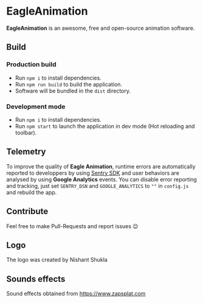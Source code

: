 # EagleAnimation

__EagleAnimation__ is an awesome, free and open-source animation software.

## Build

### Production build

- Run `npm i` to install dependencies.
- Run `npm run build` to build the application.
- Software will be bundled in the `dist` directory.

### Development mode

- Run `npm i` to install dependencies.
- Run `npm start` to launch the application in dev mode (Hot reloading and toolbar).

## Telemetry

To improve the quality of __Eagle Animation__, runtime errors are automatically reported to developpers by using [Sentry SDK](https://sentry.io/) and user behaviors are analysed by using **Google Analytics** events.
You can disable error reporting and tracking, just set `SENTRY_DSN` and `GOOGLE_ANALYTICS` to `""` in `config.js` and rebuild the app.

## Contribute

Feel free to make Pull-Requests and report issues 😉

## Logo

The logo was created by Nishant Shukla

## Sounds effects

Sound effects obtained from https://www.zapsplat.com
